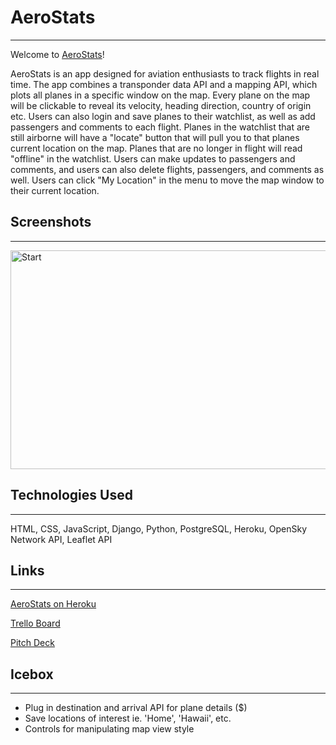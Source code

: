 # AeroStats
---------------
Welcome to [AeroStats](link)!   

AeroStats is an app designed for aviation enthusiasts to track flights in real time. The app combines a transponder data API and a mapping API, which plots all planes in a specific window on the map. Every plane on the map will be clickable to reveal its velocity, heading direction, country of origin etc. Users can also login and save planes to their watchlist, as well as add passengers and comments to each flight. Planes in the watchlist that are still airborne will have a "locate" button that will pull you to that planes current location on the map. Planes that are no longer in flight will read "offline" in the watchlist. Users can make updates to passengers and comments, and users can also delete flights, passengers, and comments as well. Users can click "My Location" in the menu to move the map window to their current location.


## Screenshots
---------------
<img alt="Start" src="https://i.imgur.com/cXPBCQ7.jpg" height="350" width="600">

## Technologies Used
---------------
HTML, CSS, JavaScript, Django, Python, PostgreSQL, Heroku, OpenSky Network API, Leaflet API

## Links
---------------
[AeroStats on Heroku](link)  

[Trello Board](https://trello.com/b/ntnm7eLZ/aerostats)  

[Pitch Deck](https://docs.google.com/presentation/d/1OokqjxLIJFpk5QXpnJqZJByC8e2N8ACztbBrAlIK9Tg/edit#slide=id.p)

## Icebox
---------------
* Plug in destination and arrival API for plane details ($)
* Save locations of interest ie. 'Home', 'Hawaii', etc.
* Controls for manipulating map view style

